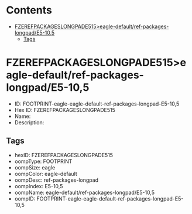 



Contents
========

* [FZEREFPACKAGESLONGPADE515>eagle-default/ref-packages-longpad/E5-10,5](#fzerefpackageslongpade515eagle-defaultref-packages-longpade5-105)
	* [Tags](#tags)

# FZEREFPACKAGESLONGPADE515>eagle-default/ref-packages-longpad/E5-10,5

- ID: FOOTPRINT-eagle-eagle-default-ref-packages-longpad-E5-10,5
- Hex ID: FZEREFPACKAGESLONGPADE515
- Name: 
- Description: 

## Tags

- hexID: FZEREFPACKAGESLONGPADE515
- oompType: FOOTPRINT
- oompSize: eagle
- oompColor: eagle-default
- oompDesc: ref-packages-longpad
- oompIndex: E5-10,5
- oompName: eagle-default/ref-packages-longpad/E5-10,5
- oompID: FOOTPRINT-eagle-eagle-default-ref-packages-longpad-E5-10,5
